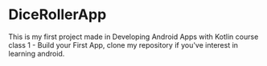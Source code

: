 # DiceRollerApp

This is my first project made in Developing Android Apps with Kotlin course class 1 - Build your First App, clone my repository if you've interest in learning android. 


